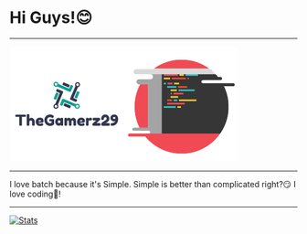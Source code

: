 # Hi Guys!😊

---

![logo](https://github.com/TheGamerz29/thegamerz29.github.io/raw/images/Logo.png)![code](https://github.com/TheGamerz29/thegamerz29.github.io/raw/images/CODE.png)

---

I love batch because it's Simple.
Simple is better than complicated right?😏
I love coding💖!<br>

---

[![Stats](https://github-readme-stats.vercel.app/api?username=thegamerz29&show_icons=true&theme=cobalt&hide=contribs)](https://github.com/anuraghazra/github-readme-stats)
